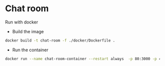 # Chat room

Run with docker

- Build the image

```bash
docker build -t chat-room -f ./docker/Dockerfile .
```

- Run the container

```bash
docker run --name chat-room-container --restart always  -p 80:3000 -p 443:3000 chat-room
```

